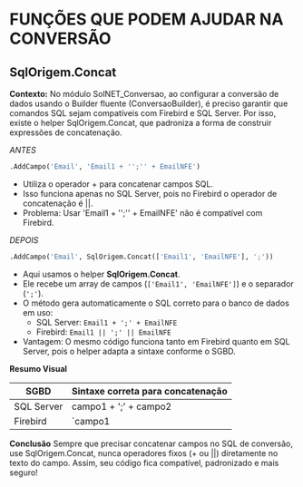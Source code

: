 # FUNÇÕES QUE PODEM AJUDAR NA CONVERSÃO #


## SqlOrigem.Concat ##

  **Contexto:** 
No módulo SolNET_Conversao, ao configurar a conversão de dados usando o Builder fluente (ConversaoBuilder), é preciso garantir que comandos SQL 
sejam compatíveis com Firebird e SQL Server. Por isso, existe o helper SqlOrigem.Concat, que padroniza a forma de construir expressões de concatenação.


*ANTES*

 ```pascal
.AddCampo('Email', 'Email1 + '';'' + EmailNFE')
```
- Utiliza o operador + para concatenar campos SQL.
- Isso funciona apenas no SQL Server, pois no Firebird o operador de concatenação é ||.
- Problema: Usar 'Email1 + '';'' + EmailNFE' não é compatível com Firebird.

*DEPOIS*

```pascal
.AddCampo('Email', SqlOrigem.Concat(['Email1', 'EmailNFE'], ';'))
```

- Aqui usamos o helper **SqlOrigem.Concat**.
- Ele recebe um array de campos (`['Email1', 'EmailNFE']`) e o separador (`';'`).
- O método gera automaticamente o SQL correto para o banco de dados em uso:
  - SQL Server: `Email1 + ';' + EmailNFE`
  - Firebird: `Email1 || ';' || EmailNFE`
- Vantagem: O mesmo código funciona tanto em Firebird quanto em SQL Server, pois o helper adapta a sintaxe conforme o SGBD.



**Resumo Visual**

| SGBD | Sintaxe correta para concatenação | 
|----------|----------|
| SQL Server	  | campo1 + ';' + campo2| 
| Firebird  | 	`campo1  |

**Conclusão**
Sempre que precisar concatenar campos no SQL de conversão, use SqlOrigem.Concat, nunca operadores fixos (+ ou ||) diretamente no texto do campo.
Assim, seu código fica compatível, padronizado e mais seguro!


